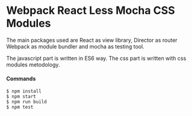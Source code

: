 # Webpack React Less Mocha CSS Modules

The main packages used are React as view library, Director as router Webpack as module bundler and mocha as testing tool.

The javascript part is written in ES6 way.
The css part is written with css modules metodology.


#### Commands

```
$ npm install
$ npm start
$ npm run build
$ npm test
```
